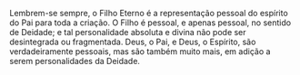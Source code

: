 ﻿Lembrem-se sempre, o Filho Eterno é a representação pessoal do espírito do Pai     para toda a criação. O Filho é pessoal, e apenas pessoal, no sentido de  Deidade; e tal personalidade absoluta e divina não pode ser desintegrada ou fragmentada. Deus, o Pai, e Deus, o Espírito, são verdadeiramente pessoais, mas  são também muito mais, em adição a serem personalidades da Deidade.